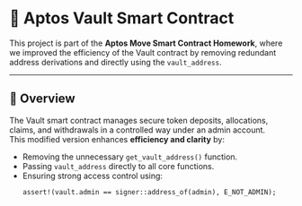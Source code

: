 # 🏦 Aptos Vault Smart Contract 

This project is part of the **Aptos Move Smart Contract Homework**, where we improved the efficiency of the Vault contract by removing redundant address derivations and directly using the `vault_address`.

---

## 🚀 Overview

The Vault smart contract manages secure token deposits, allocations, claims, and withdrawals in a controlled way under an admin account.  
This modified version enhances **efficiency and clarity** by:

- Removing the unnecessary `get_vault_address()` function.
- Passing `vault_address` directly to all core functions.
- Ensuring strong access control using:
  ```move
  assert!(vault.admin == signer::address_of(admin), E_NOT_ADMIN);
